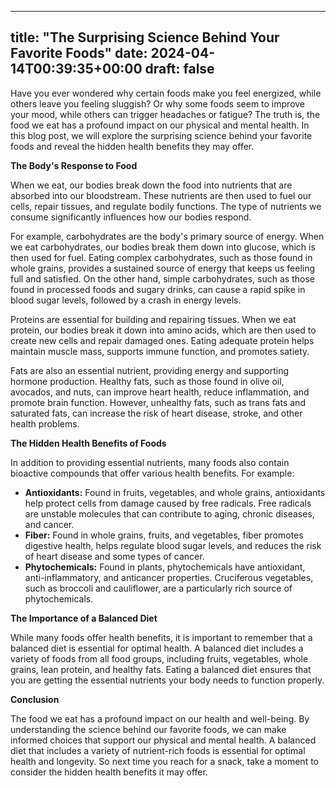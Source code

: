
---
title: "The Surprising Science Behind Your Favorite Foods"
date: 2024-04-14T00:39:35+00:00
draft: false
---

Have you ever wondered why certain foods make you feel energized, while others leave you feeling sluggish? Or why some foods seem to improve your mood, while others can trigger headaches or fatigue? The truth is, the food we eat has a profound impact on our physical and mental health. In this blog post, we will explore the surprising science behind your favorite foods and reveal the hidden health benefits they may offer.

**The Body's Response to Food**

When we eat, our bodies break down the food into nutrients that are absorbed into our bloodstream. These nutrients are then used to fuel our cells, repair tissues, and regulate bodily functions. The type of nutrients we consume significantly influences how our bodies respond.

For example, carbohydrates are the body's primary source of energy. When we eat carbohydrates, our bodies break them down into glucose, which is then used for fuel. Eating complex carbohydrates, such as those found in whole grains, provides a sustained source of energy that keeps us feeling full and satisfied. On the other hand, simple carbohydrates, such as those found in processed foods and sugary drinks, can cause a rapid spike in blood sugar levels, followed by a crash in energy levels.

Proteins are essential for building and repairing tissues. When we eat protein, our bodies break it down into amino acids, which are then used to create new cells and repair damaged ones. Eating adequate protein helps maintain muscle mass, supports immune function, and promotes satiety.

Fats are also an essential nutrient, providing energy and supporting hormone production. Healthy fats, such as those found in olive oil, avocados, and nuts, can improve heart health, reduce inflammation, and promote brain function. However, unhealthy fats, such as trans fats and saturated fats, can increase the risk of heart disease, stroke, and other health problems.

**The Hidden Health Benefits of Foods**

In addition to providing essential nutrients, many foods also contain bioactive compounds that offer various health benefits. For example:

- **Antioxidants:** Found in fruits, vegetables, and whole grains, antioxidants help protect cells from damage caused by free radicals. Free radicals are unstable molecules that can contribute to aging, chronic diseases, and cancer.
- **Fiber:** Found in whole grains, fruits, and vegetables, fiber promotes digestive health, helps regulate blood sugar levels, and reduces the risk of heart disease and some types of cancer.
- **Phytochemicals:** Found in plants, phytochemicals have antioxidant, anti-inflammatory, and anticancer properties. Cruciferous vegetables, such as broccoli and cauliflower, are a particularly rich source of phytochemicals.

**The Importance of a Balanced Diet**

While many foods offer health benefits, it is important to remember that a balanced diet is essential for optimal health. A balanced diet includes a variety of foods from all food groups, including fruits, vegetables, whole grains, lean protein, and healthy fats. Eating a balanced diet ensures that you are getting the essential nutrients your body needs to function properly.

**Conclusion**

The food we eat has a profound impact on our health and well-being. By understanding the science behind our favorite foods, we can make informed choices that support our physical and mental health. A balanced diet that includes a variety of nutrient-rich foods is essential for optimal health and longevity. So next time you reach for a snack, take a moment to consider the hidden health benefits it may offer.